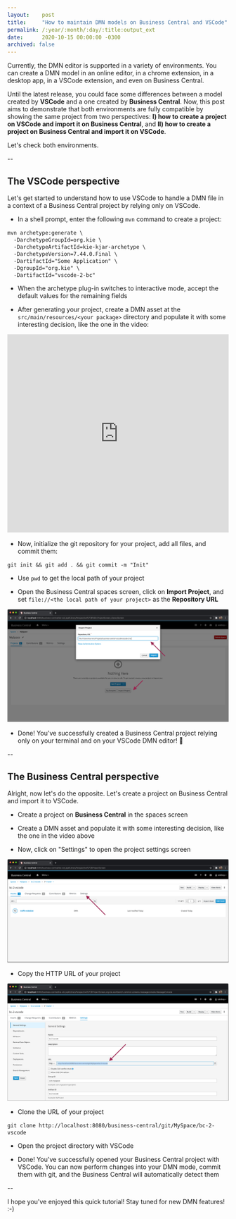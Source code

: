 ```yaml
---
layout:    post
title:     "How to maintain DMN models on Business Central and VSCode"
permalink: /:year/:month/:day/:title:output_ext
date:      2020-10-15 00:00:00 -0300
archived: false
---
```


Currently, the DMN editor is supported in a variety of environments. You can create a DMN model in an online editor, in a chrome extension, in a desktop app, in a VSCode extension, and even on Business Central.

Until the latest release, you could face some differences between a model created by **VSCode** and a one created by **Business Central**. Now, this post aims to demonstrate that both environments are fully compatible by showing the same project from two perspectives: **I) how to create a project on VSCode and import it on Business Central**, and **II) how to create a project on Business Central and import it on VSCode**.

Let's check both environments.

--

## The VSCode perspective

Let's get started to understand how to use VSCode to handle a DMN file in a context of a Business Central project by relying only on VSCode.

- In a shell prompt, enter the following `mvn` command to create a project:

```
mvn archetype:generate \
  -DarchetypeGroupId=org.kie \
  -DarchetypeArtifactId=kie-kjar-archetype \
  -DarchetypeVersion=7.44.0.Final \
  -DartifactId="Some Application" \
  -DgroupId="org.kie" \
  -DartifactId="vscode-2-bc"
```

- When the archetype plug-in switches to interactive mode, accept the default values for the remaining fields

- After generating your project, create a DMN asset at the `src/main/resources/<your package>` directory and populate it with some interesting decision, like the one in the video:

<iframe width="100%" height="450" src="https://www.youtube.com/embed/x8SeRDmRes0" frameborder="0" allow="accelerometer; autoplay; clipboard-write; encrypted-media; gyroscope; picture-in-picture" allowfullscreen></iframe>

- Now, initialize the git repository for your project, add all files, and commit them:

```
git init && git add . && git commit -m "Init"
```

- Use `pwd` to get the local path of your project

- Open the Business Central spaces screen, click on **Import Project**, and set `file://<the local path of your project>` as the **Repository URL**

[![Import popup screenshot](/assets/how-to-maintain-dmn-models-on-business-central-and-vscode-import.png "Import popup screenshot")](/assets/how-to-maintain-dmn-models-on-business-central-and-vscode-import.png)

- Done! You've successfully created a Business Central project relying only on your terminal and on your VSCode DMN editor! 🎉

--

## The Business Central perspective

Alright, now let's do the opposite. Let's create a project on Business Central and import it to VSCode.

- Create a project on **Business Central** in the spaces screen

- Create a DMN asset and populate it with some interesting decision, like the one in the video above

- Now, click on "Settings" to open the project settings screen

[![Setting tab screenshot](/assets/how-to-maintain-dmn-models-on-business-central-and-vscode-settings.png "Setting tab screenshot")](/assets/how-to-maintain-dmn-models-on-business-central-and-vscode-settings.png)

- Copy the HTTP URL of your project

[![Business Central repository URL screenshot](/assets/how-to-maintain-dmn-models-on-business-central-and-vscode-repo-url.png "Business Central repository URL screenshot")](/assets/how-to-maintain-dmn-models-on-business-central-and-vscode-repo-url.png)

- Clone the URL of your project
 
```
git clone http://localhost:8080/business-central/git/MySpace/bc-2-vscode
```

- Open the project directory with VSCode

- Done! You've successfully opened your Business Central project  with VSCode. You can now perform changes into your DMN mode, commit them with git, and the Business Central will automatically detect them

--

I hope you've enjoyed this quick tutorial! Stay tuned for new DMN features! :-)




